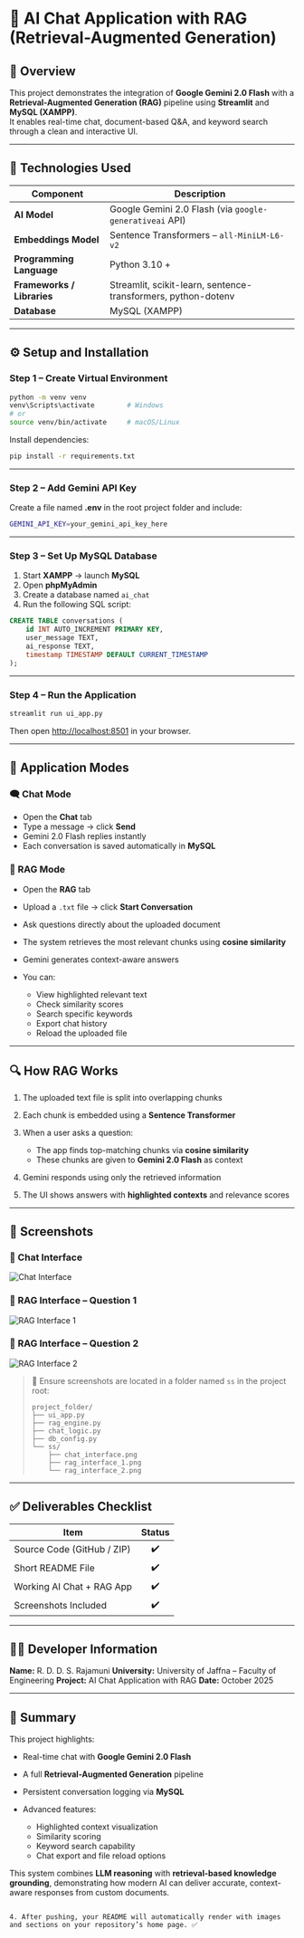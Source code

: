 # 🤖 AI Chat Application with RAG (Retrieval-Augmented Generation)

## 🧠 Overview
This project demonstrates the integration of **Google Gemini 2.0 Flash** with a **Retrieval-Augmented Generation (RAG)** pipeline using **Streamlit** and **MySQL (XAMPP)**.  
It enables real-time chat, document-based Q&A, and keyword search through a clean and interactive UI.

---

## 🧩 Technologies Used

| Component | Description |
|------------|-------------|
| **AI Model** | Google Gemini 2.0 Flash (via `google-generativeai` API) |
| **Embeddings Model** | Sentence Transformers – `all-MiniLM-L6-v2` |
| **Programming Language** | Python 3.10 + |
| **Frameworks / Libraries** | Streamlit, scikit-learn, sentence-transformers, python-dotenv |
| **Database** | MySQL (XAMPP) |

---

## ⚙️ Setup and Installation

### Step 1 – Create Virtual Environment
```bash
python -m venv venv
venv\Scripts\activate        # Windows
# or
source venv/bin/activate     # macOS/Linux
````

Install dependencies:

```bash
pip install -r requirements.txt
```

---

### Step 2 – Add Gemini API Key

Create a file named **.env** in the root project folder and include:

```bash
GEMINI_API_KEY=your_gemini_api_key_here
```

---

### Step 3 – Set Up MySQL Database

1. Start **XAMPP** → launch **MySQL**
2. Open **phpMyAdmin**
3. Create a database named `ai_chat`
4. Run the following SQL script:

```sql
CREATE TABLE conversations (
    id INT AUTO_INCREMENT PRIMARY KEY,
    user_message TEXT,
    ai_response TEXT,
    timestamp TIMESTAMP DEFAULT CURRENT_TIMESTAMP
);
```

---

### Step 4 – Run the Application

```bash
streamlit run ui_app.py
```

Then open [http://localhost:8501](http://localhost:8501) in your browser.

---

## 💬 Application Modes

### 🗨️ Chat Mode

* Open the **Chat** tab
* Type a message → click **Send**
* Gemini 2.0 Flash replies instantly
* Each conversation is saved automatically in **MySQL**

### 📄 RAG Mode

* Open the **RAG** tab
* Upload a `.txt` file → click **Start Conversation**
* Ask questions directly about the uploaded document
* The system retrieves the most relevant chunks using **cosine similarity**
* Gemini generates context-aware answers
* You can:

  * View highlighted relevant text
  * Check similarity scores
  * Search specific keywords
  * Export chat history
  * Reload the uploaded file

---

## 🔍 How RAG Works

1. The uploaded text file is split into overlapping chunks
2. Each chunk is embedded using a **Sentence Transformer**
3. When a user asks a question:

   * The app finds top-matching chunks via **cosine similarity**
   * These chunks are given to **Gemini 2.0 Flash** as context
4. Gemini responds using only the retrieved information
5. The UI shows answers with **highlighted contexts** and relevance scores

---

## 📸 Screenshots

### 💬 Chat Interface

![Chat Interface](ss/chat_interface.png)

### 📄 RAG Interface – Question 1

![RAG Interface 1](ss/rag_interface_1.png)

### 📄 RAG Interface – Question 2

![RAG Interface 2](ss/rag_interface_2.png)

> 📁 Ensure screenshots are located in a folder named `ss` in the project root:
>
> ```
> project_folder/
> ├── ui_app.py
> ├── rag_engine.py
> ├── chat_logic.py
> ├── db_config.py
> └── ss/
>     ├── chat_interface.png
>     ├── rag_interface_1.png
>     └── rag_interface_2.png
> ```

---

## ✅ Deliverables Checklist

| Item                       | Status |
| -------------------------- | :----: |
| Source Code (GitHub / ZIP) |   ✔️   |
| Short README File          |   ✔️   |
| Working AI Chat + RAG App  |   ✔️   |
| Screenshots Included       |   ✔️   |

---

## 👨‍💻 Developer Information

**Name:** R. D. D. S. Rajamuni
**University:** University of Jaffna – Faculty of Engineering
**Project:** AI Chat Application with RAG
**Date:** October 2025

---

## 🏁 Summary

This project highlights:

* Real-time chat with **Google Gemini 2.0 Flash**
* A full **Retrieval-Augmented Generation** pipeline
* Persistent conversation logging via **MySQL**
* Advanced features:

  * Highlighted context visualization
  * Similarity scoring
  * Keyword search capability
  * Chat export and file reload options

This system combines **LLM reasoning** with **retrieval-based knowledge grounding**, demonstrating how modern AI can deliver accurate, context-aware responses from custom documents.

```

4. After pushing, your README will automatically render with images and sections on your repository’s home page. ✅
```

